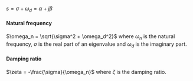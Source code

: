 $s = \sigma + \omega_d = \alpha + j\beta$
#### Natural frequency
$\omega_n = \sqrt{\sigma^2 + \omega_d^2}$
where $\omega_n$ is the natural frequency, $\sigma$ is the real part of an eigenvalue and $\omega_d$ is the imaginary part.
#### Damping ratio
$\zeta = -\frac{\sigma}{\omega_n}$
where $\zeta$ is the damping ratio.
